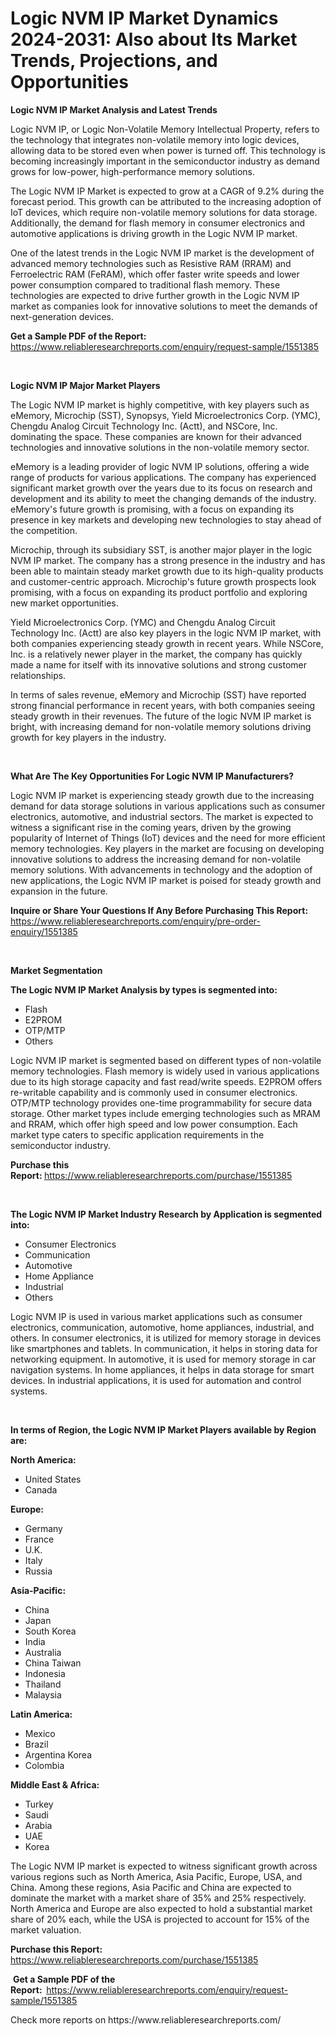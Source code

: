 <p><h1>Logic NVM IP Market Dynamics 2024-2031: Also about Its Market Trends, Projections, and Opportunities</h1></p><p><strong>Logic NVM IP Market Analysis and Latest Trends</strong></p>
<p><p>Logic NVM IP, or Logic Non-Volatile Memory Intellectual Property, refers to the technology that integrates non-volatile memory into logic devices, allowing data to be stored even when power is turned off. This technology is becoming increasingly important in the semiconductor industry as demand grows for low-power, high-performance memory solutions.</p><p>The Logic NVM IP Market is expected to grow at a CAGR of 9.2% during the forecast period. This growth can be attributed to the increasing adoption of IoT devices, which require non-volatile memory solutions for data storage. Additionally, the demand for flash memory in consumer electronics and automotive applications is driving growth in the Logic NVM IP market.</p><p>One of the latest trends in the Logic NVM IP market is the development of advanced memory technologies such as Resistive RAM (RRAM) and Ferroelectric RAM (FeRAM), which offer faster write speeds and lower power consumption compared to traditional flash memory. These technologies are expected to drive further growth in the Logic NVM IP market as companies look for innovative solutions to meet the demands of next-generation devices.</p></p>
<p><strong>Get a Sample PDF of the Report:&nbsp;</strong> <a href="https://www.reliableresearchreports.com/enquiry/request-sample/1551385">https://www.reliableresearchreports.com/enquiry/request-sample/1551385</a></p>
<p>&nbsp;</p>
<p><strong>Logic NVM IP Major Market Players</strong></p>
<p><p>The Logic NVM IP market is highly competitive, with key players such as eMemory, Microchip (SST), Synopsys, Yield Microelectronics Corp. (YMC), Chengdu Analog Circuit Technology Inc. (Actt), and NSCore, Inc. dominating the space. These companies are known for their advanced technologies and innovative solutions in the non-volatile memory sector.</p><p>eMemory is a leading provider of logic NVM IP solutions, offering a wide range of products for various applications. The company has experienced significant market growth over the years due to its focus on research and development and its ability to meet the changing demands of the industry. eMemory's future growth is promising, with a focus on expanding its presence in key markets and developing new technologies to stay ahead of the competition.</p><p>Microchip, through its subsidiary SST, is another major player in the logic NVM IP market. The company has a strong presence in the industry and has been able to maintain steady market growth due to its high-quality products and customer-centric approach. Microchip's future growth prospects look promising, with a focus on expanding its product portfolio and exploring new market opportunities.</p><p>Yield Microelectronics Corp. (YMC) and Chengdu Analog Circuit Technology Inc. (Actt) are also key players in the logic NVM IP market, with both companies experiencing steady growth in recent years. While NSCore, Inc. is a relatively newer player in the market, the company has quickly made a name for itself with its innovative solutions and strong customer relationships.</p><p>In terms of sales revenue, eMemory and Microchip (SST) have reported strong financial performance in recent years, with both companies seeing steady growth in their revenues. The future of the logic NVM IP market is bright, with increasing demand for non-volatile memory solutions driving growth for key players in the industry.</p></p>
<p>&nbsp;</p>
<p><strong>What Are The Key Opportunities For Logic NVM IP Manufacturers?</strong></p>
<p><p>Logic NVM IP market is experiencing steady growth due to the increasing demand for data storage solutions in various applications such as consumer electronics, automotive, and industrial sectors. The market is expected to witness a significant rise in the coming years, driven by the growing popularity of Internet of Things (IoT) devices and the need for more efficient memory technologies. Key players in the market are focusing on developing innovative solutions to address the increasing demand for non-volatile memory solutions. With advancements in technology and the adoption of new applications, the Logic NVM IP market is poised for steady growth and expansion in the future.</p></p>
<p><strong>Inquire or Share Your Questions If Any Before Purchasing This Report:</strong> <a href="https://www.reliableresearchreports.com/enquiry/pre-order-enquiry/1551385">https://www.reliableresearchreports.com/enquiry/pre-order-enquiry/1551385</a></p>
<p>&nbsp;</p>
<p><strong>Market Segmentation</strong></p>
<p><strong>The Logic NVM IP Market Analysis by types is segmented into:</strong></p>
<p><ul><li>Flash</li><li>E2PROM</li><li>OTP/MTP</li><li>Others</li></ul></p>
<p><p>Logic NVM IP market is segmented based on different types of non-volatile memory technologies. Flash memory is widely used in various applications due to its high storage capacity and fast read/write speeds. E2PROM offers re-writable capability and is commonly used in consumer electronics. OTP/MTP technology provides one-time programmability for secure data storage. Other market types include emerging technologies such as MRAM and RRAM, which offer high speed and low power consumption. Each market type caters to specific application requirements in the semiconductor industry.</p></p>
<p><strong>Purchase this Report:&nbsp;</strong><a href="https://www.reliableresearchreports.com/purchase/1551385">https://www.reliableresearchreports.com/purchase/1551385</a></p>
<p>&nbsp;</p>
<p><strong>The Logic NVM IP Market Industry Research by Application is segmented into:</strong></p>
<p><ul><li>Consumer Electronics</li><li>Communication</li><li>Automotive</li><li>Home Appliance</li><li>Industrial</li><li>Others</li></ul></p>
<p><p>Logic NVM IP is used in various market applications such as consumer electronics, communication, automotive, home appliances, industrial, and others. In consumer electronics, it is utilized for memory storage in devices like smartphones and tablets. In communication, it helps in storing data for networking equipment. In automotive, it is used for memory storage in car navigation systems. In home appliances, it helps in data storage for smart devices. In industrial applications, it is used for automation and control systems.</p></p>
<p>&nbsp;</p>
<p><strong>In terms of Region, the Logic NVM IP Market Players available by Region are:</strong></p>
<p>
    <p> <strong> North America: </strong>
        <ul>
            <li>United States</li>
            <li>Canada</li>
        </ul>
        </p> 
    <p> <strong> Europe: </strong>
        <ul>
            <li>Germany</li>
            <li>France</li>
            <li>U.K.</li>
            <li>Italy</li>
            <li>Russia</li>
        </ul>
        </p> 
    <p> <strong> Asia-Pacific: </strong>
        <ul>
            <li>China</li>
            <li>Japan</li>
            <li>South Korea</li>
            <li>India</li>
            <li>Australia</li>
            <li>China Taiwan</li>
            <li>Indonesia</li>
            <li>Thailand</li>
            <li>Malaysia</li>
        </ul>
        </p> 
    <p> <strong> Latin America: </strong>
        <ul>
            <li>Mexico</li>
            <li>Brazil</li>
            <li>Argentina Korea</li>
            <li>Colombia</li>
        </ul>
        </p> 
    <p> <strong> Middle East & Africa: </strong>
        <ul>
            <li>Turkey</li>
            <li>Saudi</li>
            <li>Arabia</li>
            <li>UAE</li>
            <li>Korea</li>
        </ul>
    </p>
    </p>
<p><p>The Logic NVM IP market is expected to witness significant growth across various regions such as North America, Asia Pacific, Europe, USA, and China. Among these regions, Asia Pacific and China are expected to dominate the market with a market share of 35% and 25% respectively. North America and Europe are also expected to hold a substantial market share of 20% each, while the USA is projected to account for 15% of the market valuation.</p></p>
<p><strong>Purchase this Report: </strong><a href="https://www.reliableresearchreports.com/purchase/1551385">https://www.reliableresearchreports.com/purchase/1551385</a></p>
<p>&nbsp;<strong>Get a Sample PDF of the Report:&nbsp;&nbsp;</strong><a href="https://www.reliableresearchreports.com/enquiry/request-sample/1551385">https://www.reliableresearchreports.com/enquiry/request-sample/1551385</a></p>
<p><strong></strong></p>
<p>Check more reports on https://www.reliableresearchreports.com/</p>